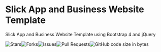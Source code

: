 # Slick App and Business Website Template
Slick App and Business Website Template using Bootstrap 4 and jQuery

<div align="center" style="display: flex;"> 
  <img alt="Stars" src="https://img.shields.io/github/stars/oscaryang-k/react-native-paper-aws-graphql-boilerplate?style=for-the-badge">
  <img alt="Forks" src="https://img.shields.io/github/forks/oscaryang-k/react-native-paper-aws-graphql-boilerplate?style=for-the-badge">
  <img alt="Issues" src="https://img.shields.io/github/issues/oscaryang-k/react-native-paper-aws-graphql-boilerplate?style=for-the-badge">
  <img alt="Pull Requests" src="https://img.shields.io/github/issues-pr/oscaryang-k/react-native-paper-aws-graphql-boilerplate?style=for-the-badge">
  <img alt="GitHub code size in bytes" src="https://img.shields.io/github/languages/code-size/oscaryang-k/react-native-paper-aws-graphql-boilerplate?style=for-the-badge">
</div>

